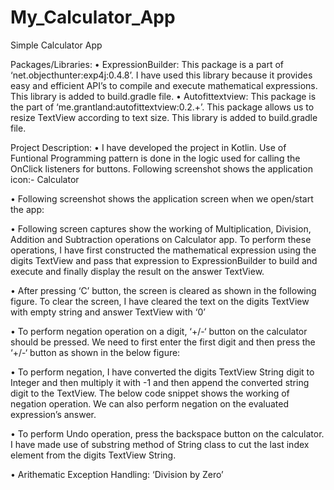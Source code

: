 # My_Calculator_App
Simple Calculator App

Packages/Libraries:
•	ExpressionBuilder: This package is a part of ‘net.objecthunter:exp4j:0.4.8’. I have used this library because it provides easy and efficient API’s to compile and execute mathematical expressions. This library is added to build.gradle file.
•	Autofittextview: This package is the part of ‘me.grantland:autofittextview:0.2.+’. This package allows us to resize TextView according to text size. This library is added to build.gradle file.

Project Description:
•	I have developed the project in Kotlin. Use of Funtional Programming pattern is done in the logic used for calling the OnClick listeners for buttons. Following screenshot shows the application icon:- Calculator
 
•	Following screenshot shows the application screen when we open/start the app: 

•	Following screen captures show the working of Multiplication, Division, Addition and Subtraction operations on Calculator app. To perform these operations, I have first constructed the mathematical expression using the digits TextView and pass that expression to ExpressionBuilder to build and execute and finally display the result on the answer TextView. 

•	After pressing ‘C’ button, the screen is cleared as shown in the following figure. To clear the screen, I have cleared the text on the digits TextView with empty string and answer TextView with ‘0’ 

•	To perform negation operation on a digit, ‘+/-‘ button on the calculator should be pressed. We need to first enter the first digit and then press the ‘+/-‘ button as shown in the below figure:
 
•	To perform negation, I have converted the digits TextView String digit to Integer and then multiply it with -1 and then append the converted string digit to the TextView. The below code snippet shows the working of negation operation. We can also perform negation on the evaluated expression’s answer.

•	To perform Undo operation, press the backspace button on the calculator. I have made use of substring method of String class to cut the last index element from the digits TextView String. 
 
•	Arithematic Exception Handling: ‘Division by Zero’
 
